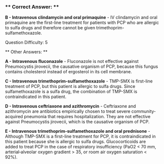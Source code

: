 ### ** Correct Answer: **

**B - Intravenous clindamycin and oral primaquine** - IV clindamycin and oral primaquine are the first-line treatment for patients with PCP who are allergic to sulfa drugs and therefore cannot be given trimethoprim-sulfamethoxazole.

Question Difficulty: 5

** Other Answers: **

**A - Intravenous fluconazole** - Fluconazole is not effective against Pneumocystis jirovecii, the causative organism of PCP, because this fungus contains cholesterol instead of ergosterol in its cell membrane.

**C - Intravenous trimethoprim-sulfamethoxazole** - TMP-SMX is first-line treatment of PCP, but this patient is allergic to sulfa drugs. Since sulfamethoxazole is a sulfa drug, the combination of TMP-SMX is contraindicated in this patient.

**D - Intravenous ceftriaxone and azithromycin** - Ceftriaxone and azithromycin are antibiotics empirically chosen to treat severe community-acquired pneumonia that requires hospitalization. They are not effective against Pneumocystis jirovecii, which is the causative organism of PCP.

**E - Intravenous trimethoprim-sulfamethoxazole and oral prednisone** - Although TMP-SMX is a first-line treatment for PCP, it is contraindicated in this patient because she is allergic to sulfa drugs. Glucocorticoids are added to treat PCP in the case of respiratory insufficiency (PaO2 < 70 mm, arterial‑alveolar oxygen gradient > 35, or room air oxygen saturation < 92%).

